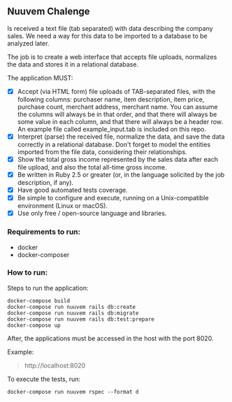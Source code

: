## Nuuvem Chalenge
Is received a text file (tab separated) with data describing the company sales. We need a way for this data to be imported to a database to be analyzed later.

The job is to create a web interface that accepts file uploads, normalizes the data and stores it in a relational database.

The application MUST:

- [x] Accept (via HTML form) file uploads of TAB-separated files, with the following columns: purchaser name, item description, item price, purchase count, merchant address, merchant name. You can assume the columns will always be in that order, and that there will always be some value in each column, and that there will always be a header row. An example file called example_input.tab is included on this repo.
- [x] Interpret (parse) the received file, normalize the data, and save the data correctly in a relational database. Don't forget to model the entities imported from the file data, considering their relationships.
- [x] Show the total gross income represented by the sales data after each file upload, and also the total all-time gross income.
- [x] Be written in Ruby 2.5 or greater (or, in the language solicited by the job description, if any).
- [x] Have good automated tests coverage.
- [x] Be simple to configure and execute, running on a Unix-compatible environment (Linux or macOS).
- [x] Use only free / open-source language and libraries.

### Requirements to run:
- docker
- docker-composer

### How to run:
Steps to run the application:
```
docker-compose build
docker-compose run nuuvem rails db:create
docker-compose run nuuvem rails db:migrate
docker-compose run nuuvem rails db:test:prepare
docker-compose up
```
After, the applications must be accessed in the host with the port 8020.

Example:
> http://localhost:8020

To execute the tests, run:
```
docker-compose run nuuvem rspec --format d
```
